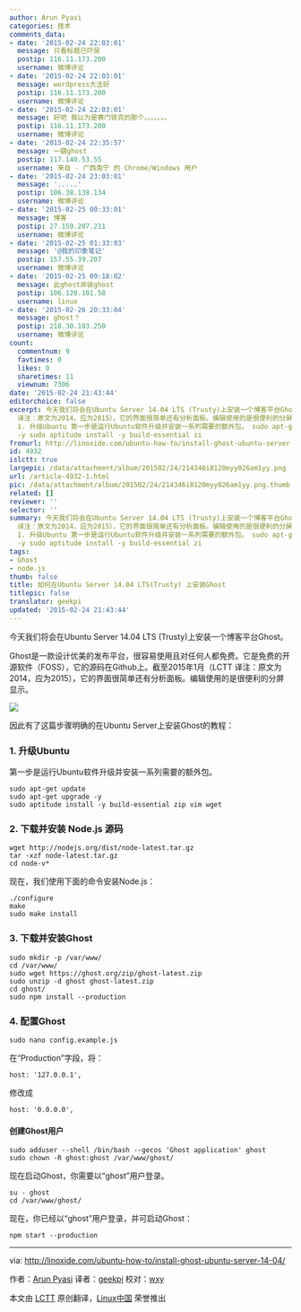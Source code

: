 ```yaml
---
author: Arun Pyasi
categories: 技术
comments_data:
- date: '2015-02-24 22:03:01'
  message: 只看标题已吓尿
  postip: 116.11.173.200
  username: 微博评论
- date: '2015-02-24 22:03:01'
  message: wordpress大法好
  postip: 116.11.173.200
  username: 微博评论
- date: '2015-02-24 22:03:01'
  message: 好吧 我以为是赛门铁克的那个。。。。。。。
  postip: 116.11.173.200
  username: 微博评论
- date: '2015-02-24 22:35:57'
  message: 一键ghost
  postip: 117.140.53.55
  username: 来自 - 广西南宁 的 Chrome/Windows 用户
- date: '2015-02-24 23:03:01'
  message: '.....'
  postip: 106.38.138.134
  username: 微博评论
- date: '2015-02-25 00:33:01'
  message: 博客
  postip: 27.159.207.211
  username: 微博评论
- date: '2015-02-25 01:33:03'
  message: '@我的印象笔记'
  postip: 157.55.39.207
  username: 微博评论
- date: '2015-02-25 09:18:02'
  message: 此ghost非彼ghost
  postip: 106.120.101.58
  username: linux
- date: '2015-02-26 20:33:04'
  message: ghost？
  postip: 218.30.103.250
  username: 微博评论
count:
  commentnum: 9
  favtimes: 0
  likes: 0
  sharetimes: 11
  viewnum: 7306
date: '2015-02-24 21:43:44'
editorchoice: false
excerpt: 今天我们将会在Ubuntu Server 14.04 LTS (Trusty)上安装一个博客平台Ghost。 Ghost是一款设计优美的发布平台，很容易使用且对任何人都免费。它是免费的开源软件（FOSS），它的源码在Github上。截至2015年1月（LCTT
  译注：原文为2014，应为2015），它的界面很简单还有分析面板。编辑使用的是很便利的分屏显示。  因此有了这篇步骤明确的在Ubuntu Server上安装Ghost的教程：
  1. 升级Ubuntu 第一步是运行Ubuntu软件升级并安装一系列需要的额外包。 sudo apt-get update sudo apt-get upgrade
  -y sudo aptitude install -y build-essential zi
fromurl: http://linoxide.com/ubuntu-how-to/install-ghost-ubuntu-server-14-04/
id: 4932
islctt: true
largepic: /data/attachment/album/201502/24/214346i8120myy026am1yy.png
url: /article-4932-1.html
pic: /data/attachment/album/201502/24/214346i8120myy026am1yy.png.thumb.jpg
related: []
reviewer: ''
selector: ''
summary: 今天我们将会在Ubuntu Server 14.04 LTS (Trusty)上安装一个博客平台Ghost。 Ghost是一款设计优美的发布平台，很容易使用且对任何人都免费。它是免费的开源软件（FOSS），它的源码在Github上。截至2015年1月（LCTT
  译注：原文为2014，应为2015），它的界面很简单还有分析面板。编辑使用的是很便利的分屏显示。  因此有了这篇步骤明确的在Ubuntu Server上安装Ghost的教程：
  1. 升级Ubuntu 第一步是运行Ubuntu软件升级并安装一系列需要的额外包。 sudo apt-get update sudo apt-get upgrade
  -y sudo aptitude install -y build-essential zi
tags:
- Ghost
- node.js
thumb: false
title: 如何在Ubuntu Server 14.04 LTS(Trusty) 上安装Ghost
titlepic: false
translator: geekpi
updated: '2015-02-24 21:43:44'
---
```


今天我们将会在Ubuntu Server 14.04 LTS (Trusty)上安装一个博客平台Ghost。


Ghost是一款设计优美的发布平台，很容易使用且对任何人都免费。它是免费的开源软件（FOSS），它的源码在Github上。截至2015年1月（LCTT 译注：原文为2014，应为2015），它的界面很简单还有分析面板。编辑使用的是很便利的分屏显示。


![](/data/attachment/album/201502/24/214346i8120myy026am1yy.png)


因此有了这篇步骤明确的在Ubuntu Server上安装Ghost的教程：


### 1. 升级Ubuntu


第一步是运行Ubuntu软件升级并安装一系列需要的额外包。



```
sudo apt-get update
sudo apt-get upgrade -y
sudo aptitude install -y build-essential zip vim wget

```

### 2. 下载并安装 Node.js 源码



```
wget http://nodejs.org/dist/node-latest.tar.gz
tar -xzf node-latest.tar.gz
cd node-v*

```

现在，我们使用下面的命令安装Node.js：



```
./configure
make
sudo make install

```

### 3. 下载并安装Ghost



```
sudo mkdir -p /var/www/
cd /var/www/
sudo wget https://ghost.org/zip/ghost-latest.zip
sudo unzip -d ghost ghost-latest.zip
cd ghost/
sudo npm install --production

```

### 4. 配置Ghost



```
sudo nano config.example.js

```

在“Production”字段，将：



```
host: '127.0.0.1',

```

修改成



```
host: '0.0.0.0',

```

#### 创建Ghost用户



```
sudo adduser --shell /bin/bash --gecos 'Ghost application' ghost
sudo chown -R ghost:ghost /var/www/ghost/

```

现在启动Ghost，你需要以“ghost”用户登录。



```
su - ghost
cd /var/www/ghost/

```

现在，你已经以“ghost”用户登录，并可启动Ghost：



```
npm start --production

```



---


via: <http://linoxide.com/ubuntu-how-to/install-ghost-ubuntu-server-14-04/>


作者：[Arun Pyasi](http://linoxide.com/author/arunp/) 译者：[geekpi](https://github.com/geekpi) 校对：[wxy](https://github.com/wxy)


本文由 [LCTT](https://github.com/LCTT/TranslateProject) 原创翻译，[Linux中国](http://linux.cn/) 荣誉推出